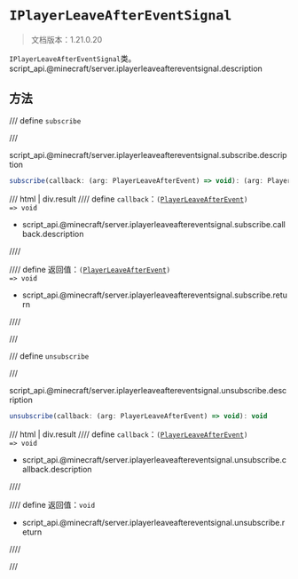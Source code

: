 # `IPlayerLeaveAfterEventSignal`

> 文档版本：1.21.0.20

`IPlayerLeaveAfterEventSignal`类。script_api.@minecraft/server.iplayerleaveaftereventsignal.description

## 方法

/// define
`subscribe`


///

script_api.@minecraft/server.iplayerleaveaftereventsignal.subscribe.description

```js
subscribe(callback: (arg: PlayerLeaveAfterEvent) => void): (arg: PlayerLeaveAfterEvent) => void
```

/// html | div.result
//// define
`callback`：<code>(<a href="../playerleaveafterevent/">PlayerLeaveAfterEvent</a>) =&gt; void</code>

- script_api.@minecraft/server.iplayerleaveaftereventsignal.subscribe.callback.description


////

//// define
返回值：<code>(<a href="../playerleaveafterevent/">PlayerLeaveAfterEvent</a>) =&gt; void</code>

- script_api.@minecraft/server.iplayerleaveaftereventsignal.subscribe.return


////

///


/// define
`unsubscribe`


///

script_api.@minecraft/server.iplayerleaveaftereventsignal.unsubscribe.description

```js
unsubscribe(callback: (arg: PlayerLeaveAfterEvent) => void): void
```

/// html | div.result
//// define
`callback`：<code>(<a href="../playerleaveafterevent/">PlayerLeaveAfterEvent</a>) =&gt; void</code>

- script_api.@minecraft/server.iplayerleaveaftereventsignal.unsubscribe.callback.description


////

//// define
返回值：`void`

- script_api.@minecraft/server.iplayerleaveaftereventsignal.unsubscribe.return


////

///

